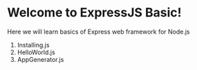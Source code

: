 # Welcome to ExpressJS Basic!

Here we will learn basics of Express web framework for Node.js 

1. Installing.js
2. HelloWorld.js
3. AppGenerator.js